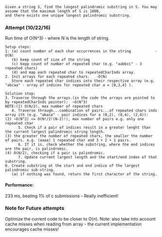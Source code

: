 ```
Given a string S, find the longest palindromic substring in S. You may assume that the maximum length of S is 1000, 
and there exists one unique longest palindromic substring.
```

### Attempt (10/22/16)
Run time of O(N^3) - where N is the length of string.
```
Setup steps:
1. (a) count number of each char occurrences in the string           -O(N)          
   (b) keep count of size of the string
   (c) kepp count of number of repeated char (e.g. "aabbcc" - 3 repeated chars)
   (d) and map each repeated char to repeatedCharInds array.
2. Init arrays for each repeated chars.   -O(N)
   Store each repeated char indices into their respective array (e.g. "abcaa" - array of indices for repeated char a = [0,3,4] ). 

Solution step:
3. Traverse through the arrays.(in the code the arrays are pointed to by repeatedCharInds pointer):  ~O(N^3)                                          NOTE:(1) O(N/2), max number of repeated chars
   4. Traverse through...combination of pairs...of repeated chars inds array ith (e.g. "abaca" - pair indices for a (0,2), (0,4), (2,4)):                  (2) ~O(N^2) <= O(N!/2!(N-2)!), max number of pairs e.g. only one repeated char
      5. Check if a pair of indices result in a greater lenght than the current largest palindromic string length.                                         (3) the greater the number of repeated chars, the smaller the number of pairs. e.g. (aaaa) 1 repeated char and 3 + 2 + 1 pairs.
      6. If it is, check whether the substring, where the end indices are the pair, is palindromic.                                                        (4) O(N/2), checking if a pair is palindromic.    
      7. Update current largest length and the start/end index of that substring.
8. Create substring at the start and end indice of the largest palindromic sub-string.
   (a) if nothing was found, return the first character of the string.
```
#### Performance:
 233 ms, beating 1% of c submissions - Really inefficient!
### Note for Future attempts
Optimize the current code to be closer to O(n). Note: also take into account cache misses when reading from array - the current implementation encourages cache misses! 
